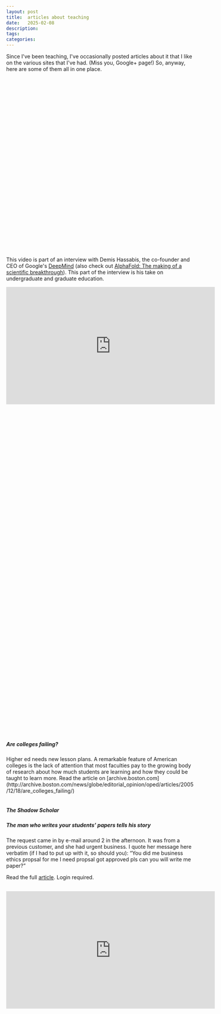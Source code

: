 ```yaml
---
layout: post
title:  articles about teaching
date:   2025-02-08
description: 
tags: 
categories: 
---
```


Since I've been teaching, I've occasionally posted articles about it that I like on the various sites that I've had. (Miss you, Google+ page!) So, anyway, here are some of them all in one place. 

<hr style="opacity:0">

<div class="iframely-embed"><div class="iframely-responsive" style="height: 140px; padding-bottom: 0;"><a href="https://www.wsj.com/lifestyle/relationships/dont-try-to-rescue-your-kid-from-the-learning-pit-5214c409" data-iframely-url="//iframely.net/yHZFWa0?card=small"></a></div></div><script async src="//iframely.net/embed.js"></script>

<div class="iframely-embed"><div class="iframely-responsive" style="height: 140px; padding-bottom: 0;"><a href="https://www.cnn.com/2024/10/08/health/school-phone-ban-student-perspective-wellness/index.html" data-iframely-url="//iframely.net/wqMyHYe?card=small&media=0"></a></div></div><script async src="//iframely.net/embed.js"></script>

<div class="iframely-embed"><div class="iframely-responsive" style="height: 140px; padding-bottom: 0;"><a href="https://www.wired.com/2013/10/free-thinkers/" data-iframely-url="//iframely.net/A48sokJ?card=small"></a></div></div><script async src="//iframely.net/embed.js" charset="utf-8"></script>

&nbsp;

This video is part of an interview with Demis Hassabis, the co-founder and CEO of Google's [DeepMind](https://www.youtube.com/channel/UCP7jMXSY2xbc3KCAE0MHQ-A) (also check out [AlphaFold: The making of a scientific breakthrough](https://youtu.be/gg7WjuFs8F4)). This part of the interview is his take on undergraduate and graduate education.

<iframe width="560" height="315" src="https://www.youtube.com/embed/1X7Koxx4qJE?start=2113" title="YouTube video player" frameborder="0" allow="accelerometer; autoplay; clipboard-write; encrypted-media; gyroscope; picture-in-picture" allowfullscreen></iframe>

&nbsp;


<div class="iframely-embed"><div class="iframely-responsive" style="height: 140px; padding-bottom: 0;"><a href="https://www.npr.org/sections/health-shots/2012/11/12/164793058/struggle-for-smarts-how-eastern-and-western-cultures-tackle-learning" data-iframely-url="//iframely.net/3sh2Tnm?card=small"></a></div></div><script async src="//iframely.net/embed.js" charset="utf-8"></script>


<div class="iframely-embed"><div class="iframely-responsive" style="height: 140px; padding-bottom: 0;"><a href="https://www.wsj.com/articles/the-case-for-a-college-exit-exam-11628690410" data-iframely-url="//iframely.net/Xm2iuRb?card=small"></a></div></div><script async src="//iframely.net/embed.js"></script>


<div class="iframely-embed"><div class="iframely-responsive" style="padding-bottom: 56.25%; padding-top: 120px;"><a href="https://www.nytimes.com/2017/12/03/opinion/lost-einsteins-innovation-inequality.html" data-iframely-url="//cdn.iframe.ly/api/iframe?media=0&url=https%3A%2F%2Fwww.nytimes.com%2F2017%2F12%2F03%2Fopinion%2Flost-einsteins-innovation-inequality.html&key=681ecff6a27093061ce9f2d441604d33"></a></div></div><script async src="//cdn.iframe.ly/embed.js" charset="utf-8"></script>



<div class="iframely-embed"><div class="iframely-responsive" style="height: 140px; padding-bottom: 0;"><a href="https://www.wired.com/2013/10/telling-you-the-answer-isnt-the-answer/" data-iframely-url="//iframely.net/3D6iHci?card=small"></a></div></div><script async src="//iframely.net/embed.js" charset="utf-8"></script>

<hr style="opacity:0">

<h5><b>Are colleges failing?</b></h5> 
Higher ed needs new lesson plans. A remarkable feature of American colleges is the lack of attention that most faculties pay to the growing body of research about how much students are learning and how they could be taught to learn more.
Read the article on [archive.boston.com](http://archive.boston.com/news/globe/editorial_opinion/oped/articles/2005/12/18/are_colleges_failing/)

<hr style="opacity:0">

<h5><b>The Shadow Scholar</b></h5>

<h5>The man who writes your students’ papers tells his story</h5>

The request came in by e-mail around 2 in the afternoon. It was from a previous customer, and she had urgent business. I quote her message here verbatim (if I had to put up with it, so should you): “You did me business ethics propsal for me I need propsal got approved pls can you will write me paper?”

Read the full [article](https://www.chronicle.com/article/the-shadow-scholar/). Login required. 

<hr style="opacity:0">

<iframe width="560" height="315" src="https://www.youtube.com/embed/dGCJ46vyR9o" title="YouTube video player" frameborder="0" allow="accelerometer; autoplay; clipboard-write; encrypted-media; gyroscope; picture-in-picture" allowfullscreen></iframe>

&nbsp;


